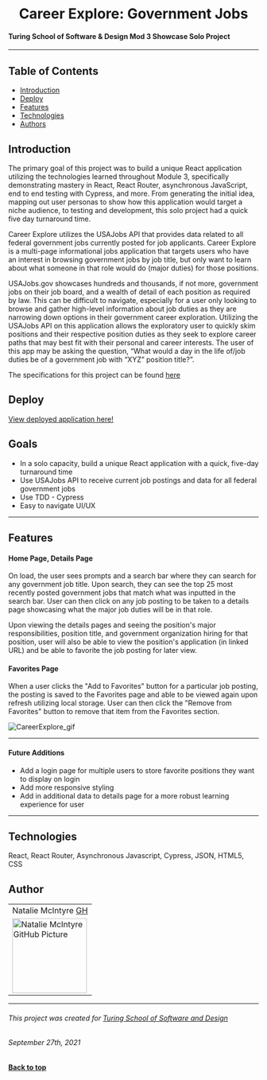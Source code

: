 <h1 align="center"> Career Explore: Government Jobs </h1>  

#### Turing School of Software & Design Mod 3 Showcase Solo Project
---

## Table of Contents
* [Introduction](#introduction)
* [Deploy](#Deploy)
* [Features](#features)
* [Technologies](#technologies)
* [Authors](#authors)

## Introduction
The primary goal of this project was to build a unique React application utilizing the technologies learned throughout Module 3, specifically demonstrating mastery in React, React Router, asynchronous JavaScript, end to end testing with Cypress, and more. From generating the initial idea, mapping out user personas to show how this application would target a niche audience, to testing and development, this solo project had a quick five day turnaround time.

Career Explore utilizes the USAJobs API that provides data related to all federal government jobs currently posted for job applicants. Career Explore is a multi-page informational jobs application that targets users who have an interest in browsing government jobs by job title, but only want to learn about what someone in that role would do (major duties) for those positions.

USAJobs.gov showcases hundreds and thousands, if not more, government jobs on their job board, and a wealth of detail of each position as required by law. This can be difficult to navigate, especially for a user only looking to browse and gather high-level information about job duties as they are narrowing down options in their government career exploration. Utilizing the USAJobs API on this application allows the exploratory user to quickly skim positions and their respective position duties as they seek to explore career paths that may best fit with their personal and career interests. The user of this app may be asking the question, “What would a day in the life of/job duties be of a government job with “XYZ” position title?”.

The specifications for this project can be found [here](https://frontend.turing.edu/projects/module-3/showcase.html)

## Deploy
[View deployed application here!](https://careerexplore-deploy.herokuapp.com/)

## Goals
* In a solo capacity, build a unique React application with a quick, five-day turnaround time
* Use USAJobs API to receive current job postings and data for all federal government jobs
* Use TDD - Cypress
* Easy to navigate UI/UX  

---
## Features

#### Home Page, Details Page
On load, the user sees prompts and a search bar where they can search for any government job title. Upon search, they can see the top 25 most recently posted government jobs that match what was inputted in the search bar. User can then click on any job posting to be taken to a details page showcasing what the major job duties will be in that role.

Upon viewing the details pages and seeing the position's major responsibilities, position title, and government organization hiring for that position, user will also be able to view the position's application (in linked URL) and be able to favorite the job posting for later view.

#### Favorites Page
When a user clicks the "Add to Favorites" button for a particular job posting, the posting is saved to the Favorites page and able to be viewed again upon refresh utilizing local storage. User can then click the "Remove from Favorites" button to remove that item from the Favorites section.

![CareerExplore_gif](https://user-images.githubusercontent.com/78229679/135013870-b11d5660-9a93-4208-af21-4771e59b6f94.gif)

---

#### Future Additions
- Add a login page for multiple users to store favorite positions they want to display on login
- Add more responsive styling
- Add in additional data to details page for a more robust learning experience for user
---

## Technologies
React, React Router, Asynchronous Javascript, Cypress, JSON, HTML5, CSS

## Author
<table display: inline;>
     <tr>
       <td> Natalie McIntyre <a href="https://github.com/nataliemcintyre2021">GH</td>
    </tr>
 <td><img src="https://avatars.githubusercontent.com/u/78229679?v=4" alt="Natalie McIntyre GitHub Picture"
 width="150" height="auto" /></td>
</table>  

**************************************************************************
###### This project was created for [Turing School of Software and Design](https://turing.edu/)
###### September 27th, 2021
**[Back to top](#table-of-contents)**
